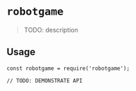# `robotgame`

> TODO: description

## Usage

```
const robotgame = require('robotgame');

// TODO: DEMONSTRATE API
```
